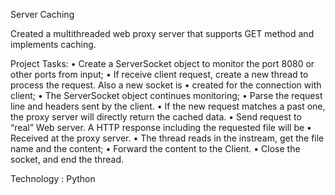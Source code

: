Server Caching

Created a multithreaded web proxy server that supports GET method and implements caching.

Project Tasks:
•	Create a ServerSocket object to monitor the port 8080 or other ports from input;
•	If receive client request, create a new thread to process the request. Also a new socket is
•	created for the connection with client;
• The ServerSocket object continues monitoring;
• Parse the request line and headers sent by the client.
• If the new request matches a past one, the proxy server will directly return the cached data.
• Send request to “real” Web server. A HTTP response including the requested file will be
•	Received at the proxy server.
• The thread reads in the instream, get the file name and the content;
•	Forward the content to the Client.
• Close the socket, and end the thread.

Technology : Python
